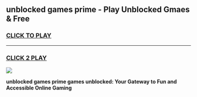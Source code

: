 
## unblocked games prime - Play Unblocked Gmaes & Free
<h3>
<a href="https://news.freeplayer.one?title=unblocked_games_prime&ref=16F">CLICK TO PLAY</a></h3>
<hr>

<h3>
<a href="https://news.freeplayer.one?title=unblocked_games_prime&ref=16F">CLICK 2 PLAY</a>
  
</h3>

<a href="https://news.freeplayer.one?title=unblocked_games_prime&ref=16F/"><img src="https://clearcache.store/games.png"></a>


**unblocked games prime games unblocked: Your Gateway to Fun and Accessible Online Gaming**
